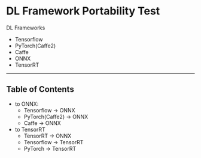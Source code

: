 # DL Framework Portability Test

DL Frameworks

* Tensorflow
* PyTorch(Caffe2)
* Caffe
* ONNX
* TensorRT

---

## Table of Contents

* to ONNX:
  * Tensorflow -> ONNX
  * PyTorch(Caffe2) -> ONNX
  * Caffe -> ONNX
* to TensorRT
  * TensorRT -> ONNX
  * Tensorflow -> TensorRT
  * PyTorch -> TensorRT



